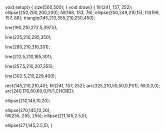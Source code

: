 void setup()
{
  size(500,500);
}
void draw()
{
  fill(241, 157, 252);
  ellipse(250,200,200,200);
  fill(168, 133, 76);
  ellipse(250,249,210,15);
  fill(199, 157, 88);
  triangle(145,210,355,210,250,450);
  
  line(190,210,272.5,397.5);
  
  line(235,210,295,350);
  
  line(280,210,316,301);
  
  line(212.5,210,185,301);
  
  line(257.5,210,207,355);
  
  line(302.5,210,229,400);
  
  rect(145,210,210,40);
  fill(241, 157, 252);
  arc(325,210,50,50,0,PI/1);
  fill(0,0,0);
  arc(240,170,60,60,0,PI/1,CHORD);
  
  ellipse(210,145,10,20);
  
  ellipse(270,145,10,20);  
  fill(255, 255, 255);
  ellipse(211,145,2.5,5);
  
  ellipse(271,145,2.5,5);
}
